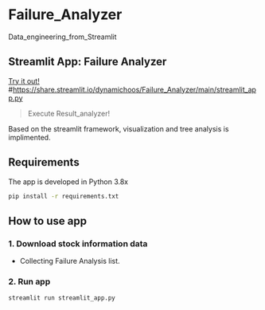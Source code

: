 # Failure_Analyzer
Data_engineering_from_Streamlit

## Streamlit App: Failure Analyzer

[Try it out!](https://dynamichoos-failure-analyzer-visualization-once-qdg0gu.streamlitapp.com/)
#https://share.streamlit.io/dynamichoos/Failure_Analyzer/main/streamlit_app.py
> Execute Result_analyzer!

Based on the streamlit framework, visualization and tree analysis is implimented.

## Requirements

The app is developed in Python 3.8x

```bash
pip install -r requirements.txt
```

## How to use app

### 1. Download stock information data

- Collecting Failure Analysis list.

### 2. Run app

```bash
streamlit run streamlit_app.py
```
